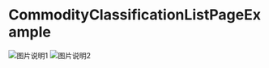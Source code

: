 # CommodityClassificationListPageExample
![图片说明1](https://github.com/windfallsheng/CommodityClassificationListPageExample/blob/master/image/2019062616191848.png)
![图片说明2](https://github.com/windfallsheng/CommodityClassificationListPageExample/blob/master/image/20190626155427203.gif)
